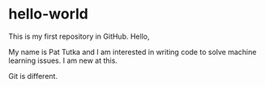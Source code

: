 # hello-world
This is my first repository in GitHub.
Hello,

My name is Pat Tutka and I am interested in writing code to solve machine learning issues. I am new at this.

Git is different.
